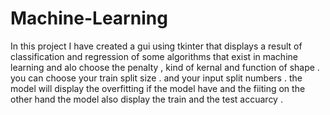 # Machine-Learning
In this project I have created a gui using tkinter that displays a result of classification and regression of some algorithms that exist in machine learning and alo choose the penalty , kind of kernal and function of shape .
you can choose your train split size . and your input split numbers .
the model will display the overfitting if the model have and the fiiting on the other hand 
the model also display the train and the test accuarcy .
